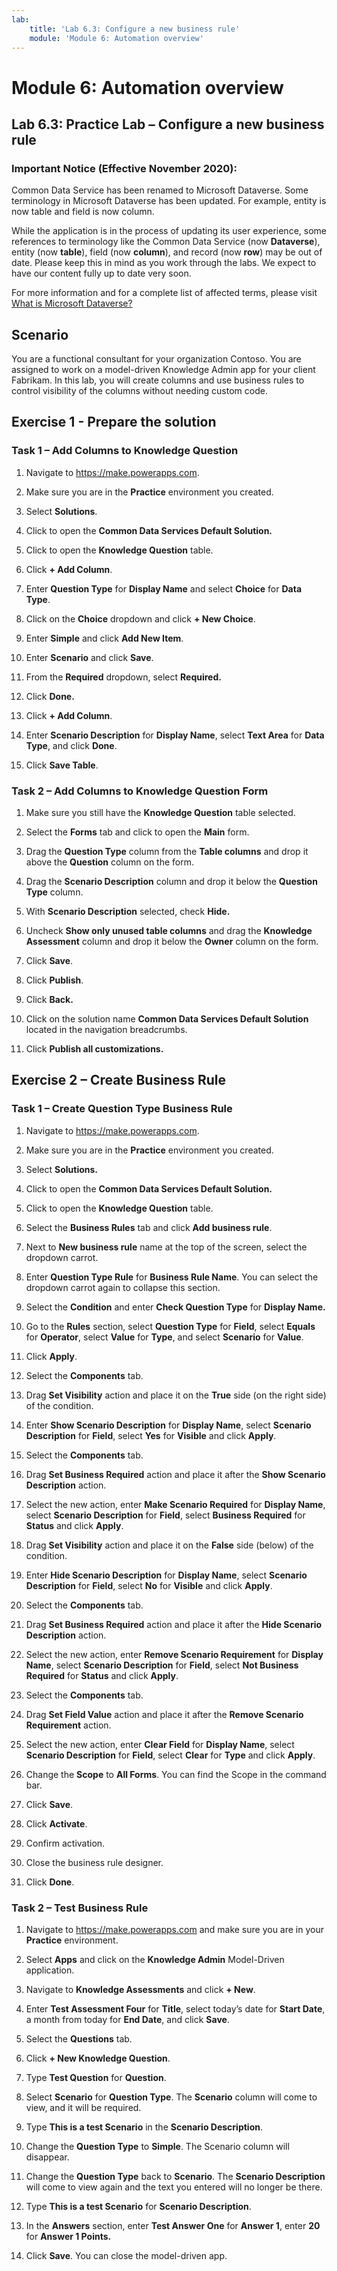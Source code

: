 ```yaml
---
lab:
    title: 'Lab 6.3: Configure a new business rule'
    module: 'Module 6: Automation overview'
---
```


Module 6: Automation overview
========================

## Lab 6.3: Practice Lab – Configure a new business rule

### Important Notice (Effective November 2020):
Common Data Service has been renamed to Microsoft Dataverse. Some terminology in Microsoft Dataverse has been updated. For example, entity is now table and field is now column. 

While the application is in the process of updating its user experience, some references to terminology like the Common Data Service (now **Dataverse**), entity (now **table**), field (now **column**), and record (now **row**) may be out of date. Please keep this in mind as you work through the labs. We expect to have our content fully up to date very soon. 

For more information and for a complete list of affected terms, please visit [What is Microsoft Dataverse?](https://docs.microsoft.com/en-us/powerapps/maker/common-data-service/data-platform-intro#terminology-updates)

Scenario
--------

You are a functional consultant for your organization Contoso. You are assigned
to work on a model-driven Knowledge Admin app for your client Fabrikam. In this
lab, you will create columns and use business rules to control visibility of the
columns without needing custom code.

## Exercise 1 - Prepare the solution

### Task 1 – Add Columns to Knowledge Question

1.  Navigate to <https://make.powerapps.com>.

2.  Make sure you are in the **Practice** environment you created.

3.  Select **Solutions**.

4.  Click to open the **Common Data Services Default Solution.**

5.  Click to open the **Knowledge Question** table.

6.  Click **+ Add Column**.

7.  Enter **Question Type** for **Display Name** and select **Choice** for
    **Data Type**.

8.  Click on the **Choice** dropdown and click **+ New Choice**.

9.  Enter **Simple** and click **Add New Item**.

10. Enter **Scenario** and click **Save**.

11. From the **Required** dropdown, select **Required.**

12. Click **Done.**

13. Click **+ Add Column**.

14. Enter **Scenario Description** for **Display Name**, select **Text Area**
    for **Data Type**, and click **Done**.

15. Click **Save Table**.

### Task 2 – Add Columns to Knowledge Question Form

1.  Make sure you still have the **Knowledge Question** table selected.

2.  Select the **Forms** tab and click to open the **Main** form.

3.  Drag the **Question Type** column from the **Table columns** and drop it
    above the **Question** column on the form.

4.  Drag the **Scenario Description** column and drop it below the **Question
    Type** column.

5.  With **Scenario Description** selected, check **Hide.**

6.  Uncheck **Show only unused table columns** and drag the **Knowledge
    Assessment** column and drop it below the **Owner** column on the form.

7.  Click **Save**.

8.  Click **Publish**.

9.  Click **Back.**

10. Click on the solution name **Common Data Services Default Solution** located
    in the navigation breadcrumbs.

11. Click **Publish all customizations.**

## Exercise 2 – Create Business Rule

### Task 1 – Create Question Type Business Rule

1.  Navigate to <https://make.powerapps.com>.

2.  Make sure you are in the **Practice** environment you created.

3.  Select **Solutions.**

4.  Click to open the **Common Data Services Default Solution.**

5.  Click to open the **Knowledge Question** table.

6.  Select the **Business Rules** tab and click **Add business rule**.

7.  Next to **New business rule** name at the top of the screen, select the
    dropdown carrot.

8.  Enter **Question Type Rule** for **Business Rule Name**. You can select the dropdown carrot again to collapse this section.

9.  Select the **Condition** and enter **Check Question Type** for **Display
    Name.**

10. Go to the **Rules** section, select **Question Type** for **Field**, select
    **Equals** for **Operator**, select **Value** for **Type**, and select
    **Scenario** for **Value**.

11. Click **Apply**.

12. Select the **Components** tab.

13. Drag **Set Visibility** action and place it on the **True** side (on the
    right side) of the condition.

14. Enter **Show Scenario Description** for **Display Name**, select **Scenario
    Description** for **Field**, select **Yes** for **Visible** and click
    **Apply**.

15. Select the **Components** tab.

16. Drag **Set Business Required** action and place it after the **Show Scenario
    Description** action.

17. Select the new action, enter **Make Scenario Required** for **Display
    Name**, select **Scenario Description** for **Field**, select **Business
    Required** for **Status** and click **Apply**.

18. Drag **Set Visibility** action and place it on the **False** side (below) of
    the condition.

19. Enter **Hide Scenario Description** for **Display Name**, select **Scenario
    Description** for **Field**, select **No** for **Visible** and click
    **Apply**.

20. Select the **Components** tab.

21. Drag **Set Business Required** action and place it after the **Hide Scenario
    Description** action.

22. Select the new action, enter **Remove Scenario Requirement** for **Display
    Name**, select **Scenario Description** for **Field**, select **Not Business
    Required** for **Status** and click **Apply**.

23. Select the **Components** tab.

24. Drag **Set Field Value** action and place it after the **Remove Scenario
    Requirement** action.

25. Select the new action, enter **Clear Field** for **Display Name**, select
    **Scenario Description** for **Field**, select **Clear** for **Type** and
    click **Apply**.

26. Change the **Scope** to **All Forms**. You can find the Scope in the command
    bar.

27. Click **Save**.

28. Click **Activate**.

29. Confirm activation.

30. Close the business rule designer.

31. Click **Done**.

### Task 2 – Test Business Rule

1.  Navigate to <https://make.powerapps.com> and make
    sure you are in your **Practice** environment.

2.  Select **Apps** and click on the **Knowledge Admin** Model-Driven
    application.

3.  Navigate to **Knowledge Assessments** and click **+ New**.

4.  Enter **Test Assessment Four** for **Title**, select today’s date for
    **Start Date**, a month from today for **End Date**, and click **Save**.

5.  Select the **Questions** tab.

6.  Click **+ New Knowledge Question**.

7.  Type **Test Question** for **Question**.

8.  Select **Scenario** for **Question Type**. The **Scenario** column will come
    to view, and it will be required.

9.  Type **This is a test Scenario** in the **Scenario Description**.

10. Change the **Question Type** to **Simple**. The Scenario column will
    disappear.

11. Change the **Question Type** back to **Scenario**. The **Scenario
    Description** will come to view again and the text you entered will no
    longer be there.

12. Type **This is a test Scenario** for **Scenario Description**.

13. In the **Answers** section, enter **Test Answer One** for
    **Answer 1**, enter **20** for **Answer 1 Points.**

14. Click **Save**. You can close the model-driven app.
